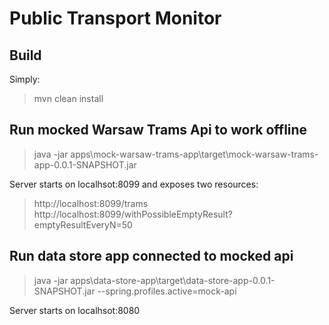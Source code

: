 Public Transport Monitor
========================

Build
-----
Simply:
> mvn clean install

Run mocked Warsaw Trams Api to work offline
-------------------------------------------
> java -jar apps\mock-warsaw-trams-app\target\mock-warsaw-trams-app-0.0.1-SNAPSHOT.jar

Server starts on localhsot:8099 and exposes two resources:

> http://localhost:8099/trams
> http://localhost:8099/withPossibleEmptyResult?emptyResultEveryN=50

Run data store app connected to mocked api
------------------------------------------
> java -jar apps\data-store-app\target\data-store-app-0.0.1-SNAPSHOT.jar --spring.profiles.active=mock-api

Server starts on localhsot:8080
